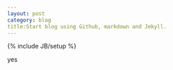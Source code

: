```yaml
---
layout: post
category: blog
title:Start blog using Github, markdown and Jekyll.
---
```

{% include JB/setup %}

yes
